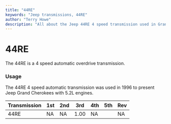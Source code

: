 ```yaml
---
title: "44RE"
keywords: "Jeep transmissions, 44RE"
author: "Terry Howe"
description: "All about the Jeep 44RE 4 speed transmission used in Grand Cherokees with the 5.2L engine."
---
```

# 44RE

The 44RE is a 4 speed automatic overdrive transmission.

### Usage

The 44RE 4 speed automatic transmission was used in 1996 to present Jeep Grand Cherokees with 5.2L engines.

| Transmission | 1st | 2nd | 3rd  | 4th | 5th | Rev |
|--------------|-----|-----|------|-----|-----|-----|
| 44RE         | NA  | NA  | 1.00 | NA  |     | NA  |